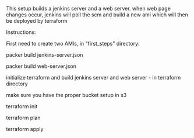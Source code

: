 This setup builds a jenkins server and a web server.  when web page changes occur, jenkins will poll the scm
and build a new ami which will then be deployed by terraform


Instructions:

First need to create two AMIs, in "first_steps" directory:

packer build jenkins-server.json

packer build web-server.json

initialize terraform and build jenkins server and web server - in terraform directory

make sure you have the proper bucket setup in s3

terraform init

terraform plan

terraform apply



